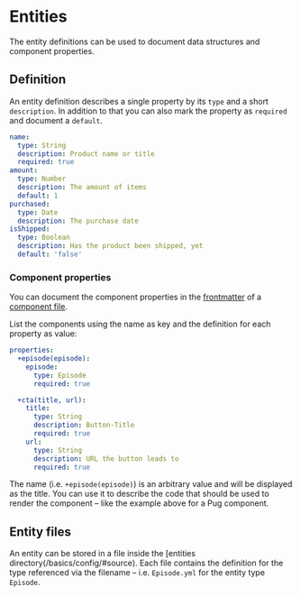 # Entities

The entity definitions can be used to document data structures and component properties.

## Definition

An entity definition describes a single property by its `type` and a short `description`.
In addition to that you can also mark the property as `required` and document a `default`.

```yaml
name:
  type: String
  description: Product name or title
  required: true
amount:
  type: Number
  description: The amount of items
  default: 1
purchased:
  type: Date
  description: The purchase date
isShipped:
  type: Boolean
  description: Has the product been shipped, yet
  default: 'false'
```

### Component properties

You can document the component properties in the [frontmatter](/advanced/yaml/#frontmatter) of a [component file](/basics/component/#component-file).

List the components using the name as key and the definition for each property as value:

```yaml
properties:
  +episode(episode):
    episode:
      type: Episode
      required: true

  +cta(title, url):
    title:
      type: String
      description: Button-Title
      required: true
    url:
      type: String
      description: URL the button leads to
      required: true
```

The name (i.e. `+episode(episode)`) is an arbitrary value and will be displayed as the title.
You can use it to describe the code that should be used to render the component – like the example above for a Pug component.

## Entity files

An entity can be stored in a file inside the [entities directory(/basics/config/#source).
Each file contains the definition for the type referenced via the filename – i.e. `Episode.yml` for the entity type `Episode`.
